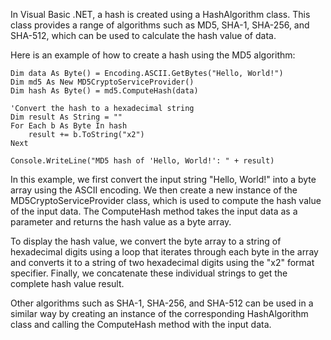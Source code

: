 In Visual Basic .NET, a hash is created using a HashAlgorithm class. This class provides a range of algorithms such as MD5, SHA-1, SHA-256, and SHA-512, which can be used to calculate the hash value of data.

Here is an example of how to create a hash using the MD5 algorithm:

```
Dim data As Byte() = Encoding.ASCII.GetBytes("Hello, World!")
Dim md5 As New MD5CryptoServiceProvider()
Dim hash As Byte() = md5.ComputeHash(data)

'Convert the hash to a hexadecimal string
Dim result As String = ""
For Each b As Byte In hash
    result += b.ToString("x2")
Next

Console.WriteLine("MD5 hash of 'Hello, World!': " + result)
```

In this example, we first convert the input string "Hello, World!" into a byte array using the ASCII encoding. We then create a new instance of the MD5CryptoServiceProvider class, which is used to compute the hash value of the input data. The ComputeHash method takes the input data as a parameter and returns the hash value as a byte array.

To display the hash value, we convert the byte array to a string of hexadecimal digits using a loop that iterates through each byte in the array and converts it to a string of two hexadecimal digits using the "x2" format specifier. Finally, we concatenate these individual strings to get the complete hash value result.

Other algorithms such as SHA-1, SHA-256, and SHA-512 can be used in a similar way by creating an instance of the corresponding HashAlgorithm class and calling the ComputeHash method with the input data.